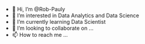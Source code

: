 - 👋 Hi, I’m @Rob-Pauly
- 👀 I’m interested in Data Analytics and Data Science
- 🌱 I’m currently learning Data Scientist
- 💞️ I’m looking to collaborate on ...
- 📫 How to reach me ...

<!---
Rob-Pauly/Rob-Pauly is a ✨ special ✨ repository because its `README.md` (this file) appears on your GitHub profile.
You can click the Preview link to take a look at your changes.
--->

